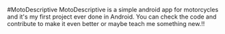 #MotoDescriptive
MotoDescriptive is a simple android app for motorcycles and it's my first project ever done in Android. You can check the code and contribute to make it even better or maybe teach me something new.!!
